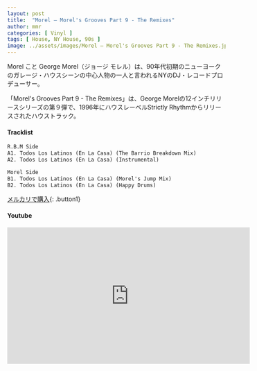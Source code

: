 ```yaml
---
layout: post
title:  "Morel – Morel's Grooves Part 9 - The Remixes"
author: mmr
categories: [ Vinyl ]
tags: [ House, NY House, 90s ]
image: ../assets/images/Morel – Morel's Grooves Part 9 - The Remixes.jpg
---
```


Morel こと George Morel（ジョージ モレル）は、90年代初期のニューヨークのガレージ・ハウスシーンの中心人物の一人と言われるNYのDJ・レコードプロデューサー。

「Morel's Grooves Part 9 - The Remixes」は、George Morelの12インチリリースシリーズの第９弾で、1996年にハウスレーベルStrictly Rhythmからリリースされたハウストラック。

#### Tracklist
```md
R.B.M Side
A1. Todos Los Latinos (En La Casa) (The Barrio Breakdown Mix)
A2. Todos Los Latinos (En La Casa) (Instrumental)

Morel Side
B1. Todos Los Latinos (En La Casa) (Morel's Jump Mix)
B2. Todos Los Latinos (En La Casa) (Happy Drums)
```

[メルカリで購入](https://jp.mercari.com/item/m13213347541?afid=6142608987){: .button1}

#### Youtube 
<iframe width="560" height="315" src="https://www.youtube.com/embed/UhyCoFtN1YQ?si=ftarQB-GKUePsdEO" title="YouTube video player" frameborder="0" allow="accelerometer; autoplay; clipboard-write; encrypted-media; gyroscope; picture-in-picture; web-share" referrerpolicy="strict-origin-when-cross-origin" allowfullscreen></iframe>